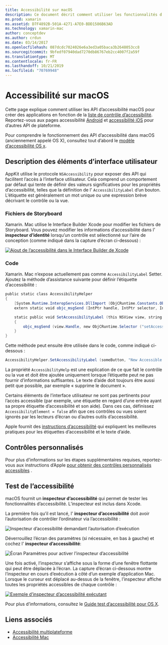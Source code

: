 ```yaml
---
title: Accessibilité sur macOS
description: Ce document décrit comment utiliser les fonctionnalités d’accessibilité macOS dans une application Xamarin. Mac. Il décrit la description des éléments d’interface utilisateur dans les storyboards et le code, les contrôles personnalisés et l’accessibilité des tests.
ms.prod: xamarin
ms.assetid: D7F4892B-501A-4271-A7E0-BDD1586B63AD
ms.technology: xamarin-mac
author: conceptdev
ms.author: crdun
ms.date: 03/14/2017
ms.openlocfilehash: 087dcdc7024026e6a3ed3a05baca3b2648053cc8
ms.sourcegitcommit: 9bfedf07940dad7270db86767eb2cc4007f2a59f
ms.translationtype: MT
ms.contentlocale: fr-FR
ms.lasthandoff: 10/21/2019
ms.locfileid: "70769948"
---
```

# <a name="accessibility-on-macos"></a>Accessibilité sur macOS

Cette page explique comment utiliser les API d’accessibilité macOS pour créer des applications en fonction de la [liste de contrôle d’accessibilité](~/cross-platform/app-fundamentals/accessibility.md).
Reportez-vous aux pages accessibilité [Android](~/android/app-fundamentals/accessibility.md) et [accessibilité iOS](~/ios/app-fundamentals/accessibility.md) pour d’autres API de plateforme.

Pour comprendre le fonctionnement des API d’accessibilité dans macOS (anciennement appelé OS X), consultez tout d’abord le [modèle d’accessibilité OS x](https://developer.apple.com/library/mac/documentation/Accessibility/Conceptual/AccessibilityMacOSX/OSXAXmodel.html).

## <a name="describing-ui-elements"></a>Description des éléments d’interface utilisateur

AppKit utilise le protocole `NSAccessibility` pour exposer des API qui facilitent l’accès à l’interface utilisateur. Cela comprend un comportement par défaut qui tente de définir des valeurs significatives pour les propriétés d’accessibilité, telles que la définition de l' `AccessibilityLabel` d’un bouton. L’étiquette est généralement un mot unique ou une expression brève décrivant le contrôle ou la vue.

### <a name="storyboard-files"></a>Fichiers de Storyboard

Xamarin. Mac utilise le Interface Builder Xcode pour modifier les fichiers de Storyboard.
Vous pouvez modifier les informations d’accessibilité dans l' **inspecteur d’identité** lorsqu’un contrôle est sélectionné sur l’aire de conception (comme indiqué dans la capture d’écran ci-dessous) :

[![Ajout de l’accessibilité dans le Interface Builder de Xcode](accessibility-images/xcode.png "Ajout de l’accessibilité dans le Interface Builder de Xcode")](accessibility-images/xcode-large.png#lightbox)

### <a name="code"></a>Code

Xamarin. Mac n’expose actuellement pas comme `AccessibilityLabel` Setter.  Ajoutez la méthode d’assistance suivante pour définir l’étiquette d’accessibilité :

```csharp
public static class AccessibilityHelper
{
    [System.Runtime.InteropServices.DllImport (ObjCRuntime.Constants.ObjectiveCLibrary)]
    extern static void objc_msgSend (IntPtr handle, IntPtr selector, IntPtr label);

    static public void SetAccessibilityLabel (this NSView view, string value)
    {
        objc_msgSend (view.Handle, new ObjCRuntime.Selector ("setAccessibilityLabel:").Handle, new NSString (value).Handle);
    }
}
```

Cette méthode peut ensuite être utilisée dans le code, comme indiqué ci-dessous :

```csharp
AccessibilityHelper.SetAccessibilityLabel (someButton, "New Accessible Description");
```

La propriété `AccessibilityHelp` est une explication de ce que fait le contrôle ou la vue et doit être ajoutée uniquement lorsque l’étiquette peut ne pas fournir d’informations suffisantes. Le texte d’aide doit toujours être aussi petit que possible, par exemple « supprime le document ».

Certains éléments de l’interface utilisateur ne sont pas pertinents pour l’accès accessible (par exemple, une étiquette en regard d’une entrée ayant sa propre étiquette d’accessibilité et son aide).
Dans ces cas, définissez `AccessibilityElement = false` afin que ces contrôles ou vues soient ignorés par les lecteurs d’écran ou d’autres outils d’accessibilité.

Apple fournit des [instructions d’accessibilité](https://developer.apple.com/library/mac/documentation/Accessibility/Conceptual/AccessibilityMacOSX/EnhancingtheAccessibilityofStandardAppKitControls.html) qui expliquent les meilleures pratiques pour les étiquettes d’accessibilité et le texte d’aide.

## <a name="custom-controls"></a>Contrôles personnalisés

Pour plus d’informations sur les étapes supplémentaires requises, reportez-vous aux instructions d’Apple [pour obtenir des contrôles personnalisés accessibles](https://developer.apple.com/library/mac/documentation/Accessibility/Conceptual/AccessibilityMacOSX/ImplementingAccessibilityforCustomControls.html) .

## <a name="testing-accessibility"></a>Test de l’accessibilité

macOS fournit un **inspecteur d’accessibilité** qui permet de tester les fonctionnalités d’accessibilité. L’inspecteur est inclus dans Xcode.

La première fois qu’il est lancé, l' **inspecteur d’accessibilité** doit avoir l’autorisation de contrôler l’ordinateur via l’accessibilité :

![Inspecteur d’accessibilité demandant l’autorisation d’exécution](accessibility-images/accessibility-inspector-1.png "Inspecteur d’accessibilité demandant l’autorisation d’exécution")

Déverrouillez l’écran des paramètres (si nécessaire, en bas à gauche) et cochez l' **inspecteur d’accessibilité**:

![Écran Paramètres pour activer l’inspecteur d’accessibilité](accessibility-images/accessibility-inspector-2.png "Écran Paramètres pour activer l’inspecteur d’accessibilité")

Une fois activé, l’inspecteur s’affiche sous la forme d’une fenêtre flottante qui peut être déplacée à l’écran. La capture d’écran ci-dessous montre l’inspecteur en cours d’exécution à côté d’un exemple d’application Mac. Lorsque le curseur est déplacé au-dessus de la fenêtre, l’inspecteur affiche toutes les propriétés accessibles de chaque contrôle :

[![Exemple d’inspecteur d’accessibilité exécutant](accessibility-images/accessibility-example.png "Exemple d’inspecteur d’accessibilité exécutant")](accessibility-images/accessibility-example-large.png#lightbox)

Pour plus d’informations, consultez le [Guide test d’accessibilité pour OS X](https://developer.apple.com/library/mac/documentation/Accessibility/Conceptual/AccessibilityMacOSX/OSXAXTestingApps.html).

## <a name="related-links"></a>Liens associés

- [Accessibilité multiplateforme](~/cross-platform/app-fundamentals/accessibility.md)
- [Accessibilité Mac](https://www.apple.com/accessibility/mac/)
